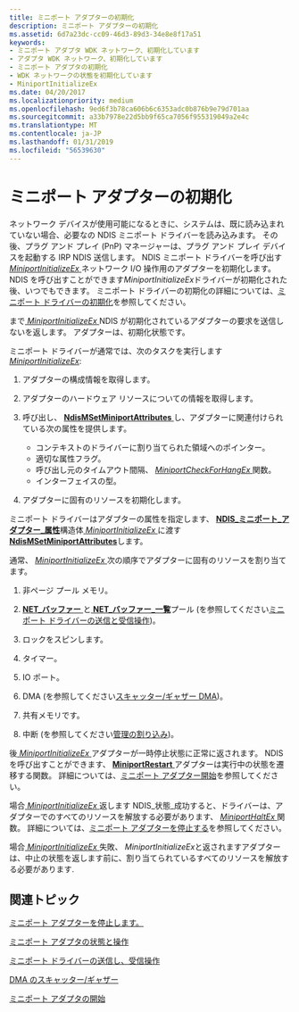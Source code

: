 ```yaml
---
title: ミニポート アダプターの初期化
description: ミニポート アダプターの初期化
ms.assetid: 6d7a23dc-cc09-46d3-89d3-34e8e8f17a51
keywords:
- ミニポート アダプタ WDK ネットワーク、初期化しています
- アダプタ WDK ネットワーク、初期化しています
- ミニポート アダプタの初期化
- WDK ネットワークの状態を初期化しています
- MiniportInitializeEx
ms.date: 04/20/2017
ms.localizationpriority: medium
ms.openlocfilehash: 9ed6f3b78ca606b6c6353adc0b876b9e79d701aa
ms.sourcegitcommit: a33b7978e22d5bb9f65ca7056f955319049a2e4c
ms.translationtype: MT
ms.contentlocale: ja-JP
ms.lasthandoff: 01/31/2019
ms.locfileid: "56539630"
---
```

# <a name="initializing-a-miniport-adapter"></a>ミニポート アダプターの初期化





ネットワーク デバイスが使用可能になるときに、システムは、既に読み込まれていない場合、必要なの NDIS ミニポート ドライバーを読み込みます。 その後、プラグ アンド プレイ (PnP) マネージャーは、プラグ アンド プレイ デバイスを起動する IRP NDIS 送信します。 NDIS ミニポート ドライバーを呼び出す[ *MiniportInitializeEx* ](https://msdn.microsoft.com/library/windows/hardware/ff559389)ネットワーク I/O 操作用のアダプターを初期化します。 NDIS を呼び出すことができます*MiniportInitializeEx*ドライバーが初期化された後、いつでもできます。 ミニポート ドライバーの初期化の詳細については、[ミニポート ドライバーの初期化](initializing-a-miniport-driver.md)を参照してください。

まで[ *MiniportInitializeEx* ](https://msdn.microsoft.com/library/windows/hardware/ff559389) NDIS が初期化されているアダプターの要求を送信しないを返します。 アダプターは、初期化状態です。

ミニポート ドライバーが通常では、次のタスクを実行します[ *MiniportInitializeEx*](https://msdn.microsoft.com/library/windows/hardware/ff559389):

1.  アダプターの構成情報を取得します。

2.  アダプターのハードウェア リソースについての情報を取得します。

3.  呼び出し、 [ **NdisMSetMiniportAttributes** ](https://msdn.microsoft.com/library/windows/hardware/ff563672)し、アダプターに関連付けられている次の属性を提供します。
    -   コンテキストのドライバーに割り当てられた領域へのポインター。
    -   適切な属性フラグ。
    -   呼び出し元のタイムアウト間隔、 [ *MiniportCheckForHangEx* ](https://msdn.microsoft.com/library/windows/hardware/ff559346)関数。
    -   インターフェイスの型。

4.  アダプターに固有のリソースを初期化します。

ミニポート ドライバーはアダプターの属性を指定します、 [ **NDIS\_ミニポート\_アダプター\_属性**](https://msdn.microsoft.com/library/windows/hardware/ff565920)構造体[ *MiniportInitializeEx* ](https://msdn.microsoft.com/library/windows/hardware/ff559389)に渡す[ **NdisMSetMiniportAttributes**](https://msdn.microsoft.com/library/windows/hardware/ff563672)します。

通常、 [ *MiniportInitializeEx* ](https://msdn.microsoft.com/library/windows/hardware/ff559389)次の順序でアダプターに固有のリソースを割り当てます。

1.  非ページ プール メモリ。

2.  [**NET\_バッファー** ](https://msdn.microsoft.com/library/windows/hardware/ff568376)と[ **NET\_バッファー\_一覧**](https://msdn.microsoft.com/library/windows/hardware/ff568388)プール (を参照してください[ミニポート ドライバーの送信と受信操作](miniport-driver-send-and-receive-operations.md))。

3.  ロックをスピンします。

4.  タイマー。

5.  IO ポート。

6.  DMA (を参照してください[スキャッター/ギャザー DMA](scatter-gather-dma2.md))。

7.  共有メモリです。

8.  中断 (を参照してください[管理の割り込み](managing-interrupts.md))。

後[ *MiniportInitializeEx* ](https://msdn.microsoft.com/library/windows/hardware/ff559389)アダプターが一時停止状態に正常に返されます。 NDIS を呼び出すことができます、 [ **MiniportRestart** ](https://msdn.microsoft.com/library/windows/hardware/ff559435)アダプターは実行中の状態を遷移する関数。 詳細については、[ミニポート アダプター開始](starting-an-adapter.md)を参照してください。

場合[ *MiniportInitializeEx* ](https://msdn.microsoft.com/library/windows/hardware/ff559389)返します NDIS\_状態\_成功すると、ドライバーは、アダプターでのすべてのリソースを解放する必要があります、 [ *MiniportHaltEx* ](https://msdn.microsoft.com/library/windows/hardware/ff559388)関数。 詳細については、[ミニポート アダプターを停止する](halting-a-miniport-adapter.md)を参照してください。

場合[ *MiniportInitializeEx* ](https://msdn.microsoft.com/library/windows/hardware/ff559389)失敗、 *MiniportInitializeEx*と返されますアダプターは、中止の状態を返します前に、割り当てられているすべてのリソースを解放する必要があります.

## <a name="related-topics"></a>関連トピック


[ミニポート アダプターを停止します。](halting-a-miniport-adapter.md)

[ミニポート アダプタの状態と操作](miniport-adapter-states-and-operations.md)

[ミニポート ドライバーの送信し、受信操作](miniport-driver-send-and-receive-operations.md)

[DMA のスキャッター/ギャザー](scatter-gather-dma2.md)

[ミニポート アダプタの開始](starting-an-adapter.md)

 

 






